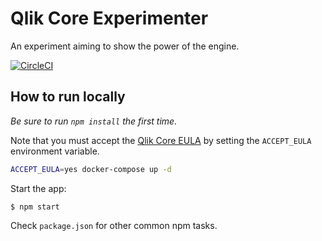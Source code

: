 # Qlik Core Experimenter
An experiment aiming to show the power of the engine.

[![CircleCI](https://circleci.com/gh/qlik-oss/core-experimenter.svg?style=shield&circle-token=2cae0992d86b3a7c6960b1f5d912e1295f23104f)](https://circleci.com/gh/qlik-oss/core-experimenter)

## How to run locally

_Be sure to run `npm install` the first time._

Note that you must accept the [Qlik Core EULA](https://core.qlik.com/beta/) by setting the `ACCEPT_EULA`
environment variable.

```sh
ACCEPT_EULA=yes docker-compose up -d
```

Start the app:

```
$ npm start
```

Check `package.json` for other common npm tasks.
